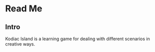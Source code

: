 <h1>Read Me</h1>
<h2>Intro</h2>
Kodiac Island is a learning game for dealing with different scenarios in creative ways.  